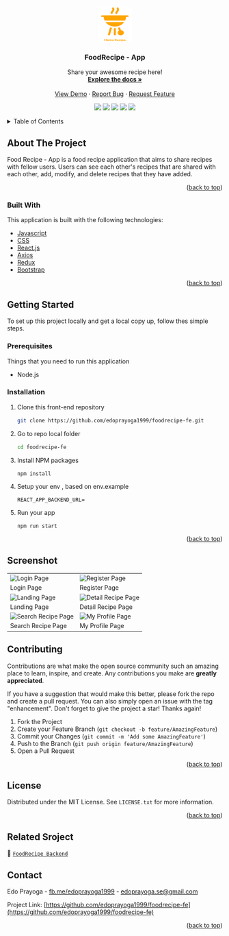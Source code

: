 <div id="top"></div>
<!-- PROJECT LOGO -->
<br />
<div align="center">
  <a href="https://github.com/edoprayoga1999/foodrecipe-fe/">
    <img src="screenshots/logo.svg" alt="Logo" width="80" height="80">
  </a>

  <h3 align="center">FoodRecipe - App</h3>

  <p align="center">
    Share your awesome recipe here!
    <br />
    <a href="https://github.com/edoprayoga1999/foodrecipe-fe/"><strong>Explore the docs »</strong></a>
    <br />
    <br />
    <a href="https://foodrecipe-mama.netlify.app/">View Demo</a>
    ·
    <a href="https://github.com/edoprayoga1999/foodrecipe-fe/issues">Report Bug</a>
    ·
    <a href="https://github.com/edoprayoga1999/foodrecipe-fe/issues">Request Feature</a>
    <br />
    <p align="center">
    <a href="https://reactjs.org/"><img src="https://img.shields.io/github/package-json/dependency-version/edoprayoga1999/foodrecipe-fe/react"></a>
    <a href="https://axios-http.com/"><img src="https://img.shields.io/github/package-json/dependency-version/edoprayoga1999/foodrecipe-fe/axios"></a>
    <a href="https://redux.js.org/"><img src="https://img.shields.io/github/package-json/dependency-version/edoprayoga1999/foodrecipe-fe/redux"></a>
    <a href="https://getbootstrap.com/"><img src="https://img.shields.io/github/package-json/dependency-version/edoprayoga1999/foodrecipe-fe/bootstrap"></a>
    <img src="https://img.shields.io/github/license/edoprayoga1999/foodrecipe-fe">
    </p>
  </p>
</div>

<!-- TABLE OF CONTENTS -->

<details>
  <summary>Table of Contents</summary>
  <ol>
    <li>
      <a href="#about-the-project">About The Project</a>
      <ul>
        <li><a href="#built-with">Built With</a></li>
      </ul>
    </li>
    <li>
      <a href="#getting-started">Getting Started</a>
      <ul>
        <li><a href="#prerequisites">Prerequisites</a></li>
        <li><a href="#installation">Installation</a></li>
      </ul>
    </li>
    <li><a href="#contributing">Contributing</a></li>
    <li><a href="#license">License</a></li>
    <li><a href="#contact">Contact</a></li>
  </ol>
</details>



<!-- ABOUT THE PROJECT -->
## About The Project

Food Recipe - App is a food recipe application that aims to share recipes with fellow users. Users can see each other's recipes that are shared with each other, add, modify, and delete recipes that they have added.

<p align="right">(<a href="#top">back to top</a>)</p>



### Built With

This application is built with the following technologies:

* [Javascript](https://www.javascript.com/)
* [CSS](https://developer.mozilla.org/id/docs/Web/CSS)
* [React.js](https://reactjs.org/)
* [Axios](https://axios-http.com)
* [Redux](https://redux.js.org/)
* [Bootstrap](https://getbootstrap.com)

<p align="right">(<a href="#top">back to top</a>)</p>



<!-- GETTING STARTED -->
## Getting Started

To set up this project locally and get a local copy up, follow thes simple steps.

### Prerequisites

Things that you need to run this application
* Node.js
  
### Installation

1. Clone this front-end repository
   ```sh
   git clone https://github.com/edoprayoga1999/foodrecipe-fe.git
   ```
2. Go to repo local folder
   ```sh
   cd foodrecipe-fe
   ```
3. Install NPM packages
   ```sh
   npm install
   ```
4. Setup your env , based on env.example
   ```
   REACT_APP_BACKEND_URL= 
   ```
5. Run your app
   ```
   npm run start
   ```
<p align="right">(<a href="#top">back to top</a>)</p>

## Screenshot

<p align="center" display=flex>
<table>
  
  <tr>
    <td><image src="screenshots/login-page.png" alt="Login Page" width=100%></td>
    <td><image src="screenshots/register-page.png" alt="Register Page" width=100%/></td>
  </tr>
   <tr>
    <td>Login Page</td>
    <td>Register Page</td>
  </tr>
  
  <tr>
    <td><image src="screenshots/landing-page.png" alt="Landing Page" width=100%></td>
    <td><image src="screenshots/detail-recipe-page.png" alt="Detail Recipe Page" width=100%/></td>
  </tr>
  <tr>
    <td>Landing Page</td>
    <td>Detail Recipe Page</td>
  </tr>

  <tr>
    <td><image src="screenshots/search-recipe-page.png" alt="Search Recipe Page" width=100%></td>
    <td><image src="screenshots/my-profile-page.png" alt="My Profile Page" width=100%></td>
  </tr>
  <tr>
      <td>Search Recipe Page</td>
      <td>My Profile Page</td>
  </tr>
  
</table>
</p>

<!-- CONTRIBUTING -->
## Contributing

Contributions are what make the open source community such an amazing place to learn, inspire, and create. Any contributions you make are **greatly appreciated**.

If you have a suggestion that would make this better, please fork the repo and create a pull request. You can also simply open an issue with the tag "enhancement".
Don't forget to give the project a star! Thanks again!

1. Fork the Project
2. Create your Feature Branch (`git checkout -b feature/AmazingFeature`)
3. Commit your Changes (`git commit -m 'Add some AmazingFeature'`)
4. Push to the Branch (`git push origin feature/AmazingFeature`)
5. Open a Pull Request

<p align="right">(<a href="#top">back to top</a>)</p>



<!-- LICENSE -->
## License

Distributed under the MIT License. See `LICENSE.txt` for more information.

<p align="right">(<a href="#top">back to top</a>)</p>

## Related Sroject

:rocket: [`FoodRecipe Backend`](https://github.com/edoprayoga1999/foodrecipe-be)

<!-- CONTACT -->
## Contact

Edo Prayoga - [fb.me/edoprayoga1999](https://facebook.com/edoprayoga1999) - edoprayoga.se@gmail.com

Project Link: [https://github.com/edoprayoga1999/foodrecipe-fe](https://github.com/edoprayoga1999/foodrecipe-fe)

<p align="right">(<a href="#top">back to top</a>)</p>
